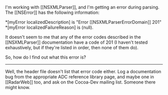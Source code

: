

I'm working with [[NSXMLParser]], and I'm getting an error during parsing.  The [[NSError]] has the following information:

*[myError localizedDescription]     is   "Error [[NSXMLParserErrorDomain]] 201"
*[myError localizedFailureReason]   is  (null).


It doesn't seem to me that any of the error codes described in the [[NSXMLParser]] documentation have a code of 201 (I haven't tested exhaustively, but if they're listed in order, then none of them do).

So, how do I find out what this error is?

----

Well, the header file doesn't list that error code either. Log a documentation bug from the appropriate ADC reference library page, and maybe one in [[RadarWeb]] too, and ask on the Cocoa-Dev mailing list. Someone there might know.